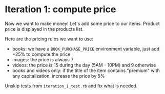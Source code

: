 # Iteration 1: compute price

Now we want to make money! Let's add some price to our items.
Product price is displayed in the products list.

Here are the pricing rules we want to use:

- books: we have a `BOOK_PURCHASE_PRICE` environment variable, just add +25% to compute the price
- images: the price is always 7
- videos: the price is 15 during the day (5AM - 10PM) and 9 otherwise
- books and videos only: if the title of the item contains "premium" with any capitalization, increase the price by 5%

Unskip tests from `iteration_1_test.rb` and fix what is needed.
